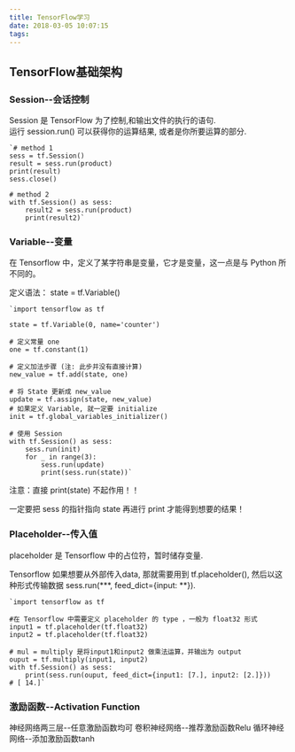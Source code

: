 ```yaml
---
title: TensorFlow学习
date: 2018-03-05 10:07:15
tags:
---
```

## TensorFlow基础架构
### Session--会话控制
Session 是 TensorFlow 为了控制,和输出文件的执行的语句.  
运行 session.run() 可以获得你的运算结果, 或者是你所要运算的部分.

    `# method 1
	sess = tf.Session()
	result = sess.run(product)
	print(result)
	sess.close()
	
	# method 2
	with tf.Session() as sess:
	    result2 = sess.run(product)
	    print(result2)`
### Variable--变量
在 Tensorflow 中，定义了某字符串是变量，它才是变量，这一点是与 Python 所不同的。

定义语法： state = tf.Variable()

    `import tensorflow as tf

	state = tf.Variable(0, name='counter')
	
	# 定义常量 one
	one = tf.constant(1)
	
	# 定义加法步骤 (注: 此步并没有直接计算)
	new_value = tf.add(state, one)
	
	# 将 State 更新成 new_value
	update = tf.assign(state, new_value)
	# 如果定义 Variable, 就一定要 initialize
	init = tf.global_variables_initializer()
	 
	# 使用 Session
	with tf.Session() as sess:
	    sess.run(init)
	    for _ in range(3):
	        sess.run(update)
	        print(sess.run(state))`
注意：直接 print(state) 不起作用！！

一定要把 sess 的指针指向 state 再进行 print 才能得到想要的结果！
### Placeholder--传入值
placeholder 是 Tensorflow 中的占位符，暂时储存变量.

Tensorflow 如果想要从外部传入data, 那就需要用到 tf.placeholder(), 然后以这种形式传输数据 sess.run(***, feed_dict={input: **}).

    `import tensorflow as tf

	#在 Tensorflow 中需要定义 placeholder 的 type ，一般为 float32 形式
	input1 = tf.placeholder(tf.float32)
	input2 = tf.placeholder(tf.float32)
	
	# mul = multiply 是将input1和input2 做乘法运算，并输出为 output 
	ouput = tf.multiply(input1, input2)
	with tf.Session() as sess:
	    print(sess.run(ouput, feed_dict={input1: [7.], input2: [2.]}))
	# [ 14.]`
### 激励函数--Activation Function
神经网络两三层--任意激励函数均可
卷积神经网络--推荐激励函数Relu
循环神经网络--添加激励函数tanh